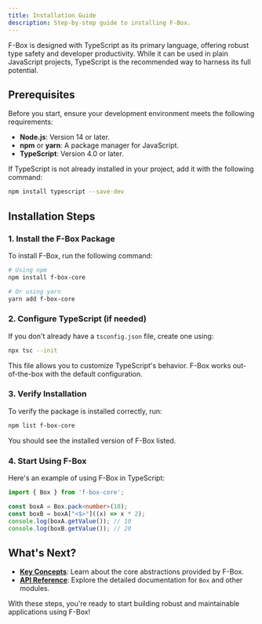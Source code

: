 ```yaml
---
title: Installation Guide
description: Step-by-step guide to installing F-Box.
---
```


F-Box is designed with TypeScript as its primary language, offering robust type safety and developer productivity. While it can be used in plain JavaScript projects, TypeScript is the recommended way to harness its full potential.

## Prerequisites

Before you start, ensure your development environment meets the following requirements:

- **Node.js**: Version 14 or later.
- **npm** or **yarn**: A package manager for JavaScript.
- **TypeScript**: Version 4.0 or later.

If TypeScript is not already installed in your project, add it with the following command:

```bash
npm install typescript --save-dev
```

## Installation Steps

### 1. Install the F-Box Package

To install F-Box, run the following command:

```bash
# Using npm
npm install f-box-core

# Or using yarn
yarn add f-box-core
```

### 2. Configure TypeScript (if needed)

If you don't already have a `tsconfig.json` file, create one using:

```bash
npx tsc --init
```

This file allows you to customize TypeScript's behavior. F-Box works out-of-the-box with the default configuration.

### 3. Verify Installation

To verify the package is installed correctly, run:

```bash
npm list f-box-core
```

You should see the installed version of F-Box listed.

### 4. Start Using F-Box

Here's an example of using F-Box in TypeScript:

```typescript
import { Box } from 'f-box-core';

const boxA = Box.pack<number>(10);
const boxB = boxA["<$>"]((x) => x * 2);
console.log(boxA.getValue()); // 10
console.log(boxB.getValue()); // 20
```

## What's Next?

- **[Key Concepts](./concepts/)**: Learn about the core abstractions provided by F-Box.
- **[API Reference](../reference/box/)**: Explore the detailed documentation for `Box` and other modules.

With these steps, you're ready to start building robust and maintainable applications using F-Box!
